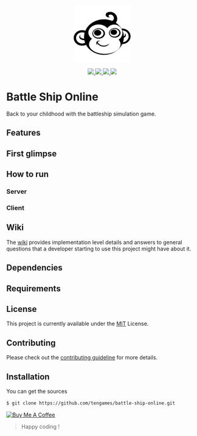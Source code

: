 <p align="center">
    <a href="#">
        <img src="assets/tenio-github-logo.png">
    </a>
</p>
<p align="center">
    <a href="LICENSE">
        <img src="https://img.shields.io/badge/license-MIT-blue.svg">
    </a>
    <a href="#">
        <img src="https://img.shields.io/github/last-commit/tengames/battle-ship-online">
    </a>
    <a href="https://github.com/tengames/battle-ship-online/issues">
        <img src="https://img.shields.io/github/issues/tengames/battle-ship-online">
    </a>
    <a href="CONTRIBUTING.md">
        <img src="https://img.shields.io/badge/PRs-welcome-brightgreen.svg">
    </a>
</p>

# Battle Ship Online
Back to your childhood with the battleship simulation game.

## Features

## First glimpse

## How to run
### Server

### Client

## Wiki
The [wiki](https://github.com/tengames/battle-ship-online/wiki) provides implementation level details and answers to general questions that a developer starting to use this project might have about it.

## Dependencies

## Requirements

## License
This project is currently available under the [MIT](LICENSE) License.

## Contributing
Please check out the [contributing guideline](CONTRIBUTING.md) for more details.

## Installation
You can get the sources
```sh
$ git clone https://github.com/tengames/battle-ship-online.git
```

<a href="https://www.buymeacoffee.com/congcoi123" target="_blank"><img src="https://cdn.buymeacoffee.com/buttons/default-orange.png" alt="Buy Me A Coffee" height="41" width="174"></a>

> Happy coding !

